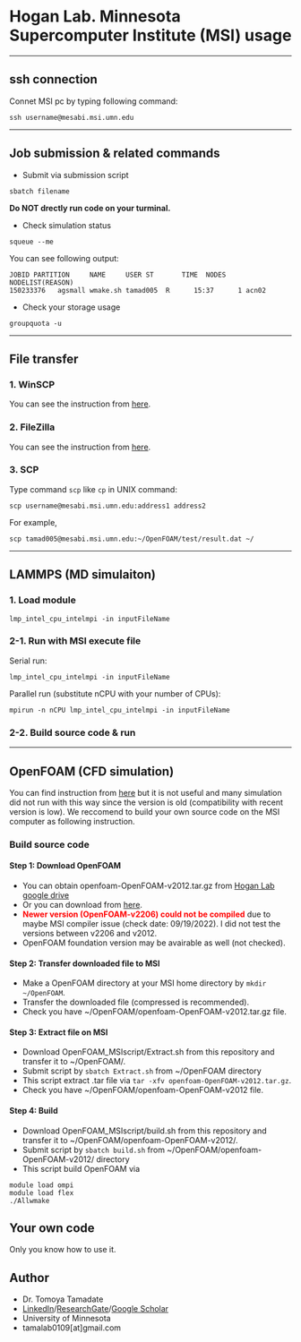 # Hogan Lab. Minnesota Supercomputer Institute (MSI) usage
---
## ssh connection
Connet MSI pc by typing following command:
```
ssh username@mesabi.msi.umn.edu
```
---
## Job submission & related commands
* Submit via submission script <br>
```
sbatch filename
```
**Do NOT drectly run code on your turminal.**
* Check simulation status
```
squeue --me
```
You can see following output:
```
JOBID PARTITION     NAME     USER ST       TIME  NODES NODELIST(REASON)
150233376   agsmall wmake.sh tamad005  R      15:37      1 acn02
```
* Check your storage usage
```
groupquota -u
```
---
## File transfer
### 1. WinSCP
You can see the instruction from [here](https://www.msi.umn.edu/support/faq/how-do-i-use-winscp-transfer-data).
### 2. FileZilla
You can see the instruction from [here](https://www.msi.umn.edu/support/faq/how-do-i-use-filezilla-transfer-data).
### 3. SCP
Type command `scp` like `cp` in UNIX command:
```
scp username@mesabi.msi.umn.edu:address1 address2
```
For example,
```
scp tamad005@mesabi.msi.umn.edu:~/OpenFOAM/test/result.dat ~/
```
---
## LAMMPS (MD simulaiton)
### 1. Load module
```
lmp_intel_cpu_intelmpi -in inputFileName
```
### 2-1. Run with MSI execute file
Serial run:
```
lmp_intel_cpu_intelmpi -in inputFileName
```
Parallel run (substitute nCPU with your number of CPUs):
```
mpirun -n nCPU lmp_intel_cpu_intelmpi -in inputFileName
```
### 2-2. Build source code & run
---
## OpenFOAM (CFD simulation)
You can find instruction from [here](https://www.msi.umn.edu/sw/openfoam) but it is not useful and many simulation did not run with this way since the version is old (compatibility with recent version is low). We reccomend to build your own source code on the MSI computer as following instruction.
### Build source code
#### Step 1: Download OpenFOAM
* You can obtain openfoam-OpenFOAM-v2012.tar.gz from [Hogan Lab google drive](https://drive.google.com/file/d./1zvhqjEc9g8D32aMszJ0aUdfb6FAxhVxG/view?usp=sharing)
* Or you can download from [here](https://develop.openfoam.com/Development/openfoam/-/tree/OpenFOAM-v2012).
* <span style="color:red">**Newer version (OpenFOAM-v2206) could not be compiled**</span> due to maybe MSI compiler issue (check date: 09/19/2022).  I did not test the versions between v2206 and v2012.
* OpenFOAM foundation version may be avairable as well (not checked).
#### Step 2: Transfer downloaded file to MSI
* Make a OpenFOAM directory at your MSI home directory by `mkdir ~/OpenFOAM`.
* Transfer the downloaded file (compressed is recommended).
* Check you have ~/OpenFOAM/openfoam-OpenFOAM-v2012.tar.gz file.
#### Step 3: Extract file on MSI
* Download OpenFOAM_MSIscript/Extract.sh from this repository and transfer it to ~/OpenFOAM/.
* Submit script by `sbatch Extract.sh` from ~/OpenFOAM directory
* This script extract .tar file via `tar -xfv openfoam-OpenFOAM-v2012.tar.gz`.
* Check you have ~/OpenFOAM/openfoam-OpenFOAM-v2012 file.
#### Step 4: Build
* Download OpenFOAM_MSIscript/build.sh from this repository and transfer it to ~/OpenFOAM/openfoam-OpenFOAM-v2012/.
* Submit script by `sbatch build.sh` from ~/OpenFOAM/openfoam-OpenFOAM-v2012/ directory
* This script build OpenFOAM via
```
module load ompi
module load flex
./Allwmake
```
## Your own code
Only you know how to use it.
## Author
* Dr. Tomoya Tamadate
* [LinkedIn](https://www.linkedin.com/in/tomoya-tamadate-953673142/)/[ResearchGate](https://www.researchgate.net/profile/Tomoya-Tamadate)/[Google Scholar](https://scholar.google.com/citations?user=XXSOgXwAAAAJ&hl=ja)
* University of Minnesota
* tamalab0109[at]gmail.com
